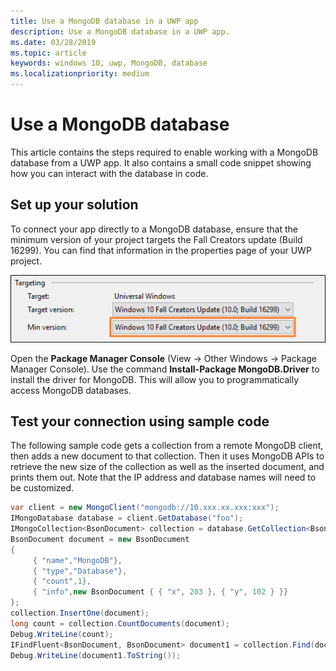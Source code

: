 ```yaml
---
title: Use a MongoDB database in a UWP app
description: Use a MongoDB database in a UWP app.
ms.date: 03/28/2019
ms.topic: article
keywords: windows 10, uwp, MongoDB, database
ms.localizationpriority: medium
---
```


# Use a MongoDB database
This article contains the steps required to enable working with a MongoDB database from a UWP app. It also contains a small code snippet showing how you can interact with the database in code.

## Set up your solution

To connect your app directly to a MongoDB database, ensure that the minimum version of your project targets the Fall Creators update (Build 16299).  You can find that information in the properties page of your UWP project.

![Image of the Targeting property pane in VisualStudio showing the target and minimum versions set to the Fall Creators Update](images/min-version-fall-creators.png)

Open the **Package Manager Console** (View -> Other Windows -> Package Manager Console). Use the command **Install-Package MongoDB.Driver** to install the driver for MongoDB. This will allow you to programmatically access MongoDB databases.

## Test your connection using sample code
The following sample code gets a collection from a remote MongoDB client, then adds a new document to that collection. Then it uses MongoDB APIs to retrieve the new size of the collection as well as the inserted document, and prints them out. Note that the IP address and database names will need to be customized.

```csharp
var client = new MongoClient("mongodb://10.xxx.xx.xxx:xxx");
IMongoDatabase database = client.GetDatabase("foo");
IMongoCollection<BsonDocument> collection = database.GetCollection<BsonDocument>("bar");
BsonDocument document = new BsonDocument
{
     { "name","MongoDB"},
     { "type","Database"},
     { "count",1},
     { "info",new BsonDocument { { "x", 203 }, { "y", 102 } }}
};
collection.InsertOne(document);
long count = collection.CountDocuments(document);
Debug.WriteLine(count);
IFindFluent<BsonDocument, BsonDocument> document1 = collection.Find(document);
Debug.WriteLine(document1.ToString());
```
